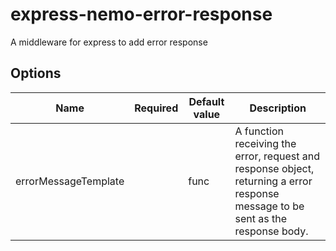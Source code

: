 # express-nemo-error-response

A middleware for express to add error response

## Options

| Name                 | Required | Default value | Description                                                                                                                      |
| -------------------- | -------- | ------------- | -------------------------------------------------------------------------------------------------------------------------------- |
| errorMessageTemplate |          | func          | A function receiving the error, request and response object, returning a error response message to be sent as the response body. |

